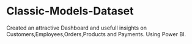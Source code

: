 # Classic-Models-Dataset
Created an attractive Dashboard and usefull insights on Customers,Employees,Orders,Products and Payments. Using Power BI.
